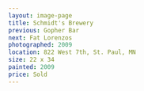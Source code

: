 ```yaml
---
layout: image-page
title: Schmidt's Brewery
previous: Gopher Bar
next: Fat Lorenzos
photographed: 2009
location: 822 West 7th, St. Paul, MN 
size: 22 x 34
painted: 2009
price: Sold
---
```

